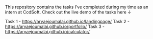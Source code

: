 This repository contains the tasks I've completed during my time as an intern at CodSoft. Check out the live demo of the tasks here ↓

Task 1 - https://aryaejoumalai.github.io/landingpage/
Task 2 - https://aryaejoumalai.github.io/portfolio/
Task 3 - https://aryaejoumalai.github.io/calculator/
